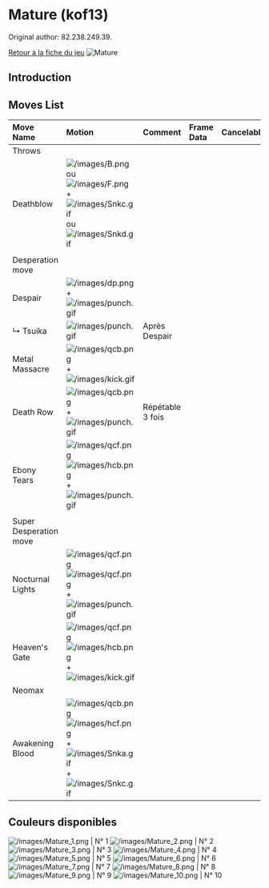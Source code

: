# Mature (kof13)

Original author: 82.238.249.39.

[Retour à la fiche du
jeu](http://basgrospoing.fr/wiki/index.php?title=The_King_of_Fighters_XIII)
![Mature](/images/Maturekof13.gif "Mature")

## Introduction

## Moves List

| Move Name              | Motion                                                                                                                                                            | Comment          | Frame Data | Cancelable | Damage LOW/HIGH/EX |
|:-----------------------|:------------------------------------------------------------------------------------------------------------------------------------------------------------------|:-----------------|:-----------|:-----------|:-------------------|
| Throws                 |                                                                                                                                                                   |                  |            |            |                    |
| Deathblow              | ![](/images/B.png "/images/B.png") ou ![](/images/F.png "/images/F.png") + ![](/images/Snkc.gif "/images/Snkc.gif") ou ![](/images/Snkd.gif "/images/Snkd.gif")   |                  |            |            | 100                |
|                        |                                                                                                                                                                   |                  |            |            |                    |
| Desperation move       |                                                                                                                                                                   |                  |            |            |                    |
| Despair                | ![](/images/dp.png "/images/dp.png") + ![](/images/punch.gif "/images/punch.gif")                                                                                 |                  |            |            |                    |
| ↳ Tsuika               | ![](/images/punch.gif "/images/punch.gif")                                                                                                                        | Après Despair    |            |            |                    |
| Metal Massacre         | ![](/images/qcb.png "/images/qcb.png") + ![](/images/kick.gif "/images/kick.gif")                                                                                 |                  |            |            |                    |
| Death Row              | ![](/images/qcb.png "/images/qcb.png") + ![](/images/punch.gif "/images/punch.gif")                                                                               | Répétable 3 fois |            |            |                    |
| Ebony Tears            | ![](/images/qcf.png "/images/qcf.png")![](/images/hcb.png "/images/hcb.png") + ![](/images/punch.gif "/images/punch.gif")                                         |                  |            |            |                    |
|                        |                                                                                                                                                                   |                  |            |            |                    |
| Super Desperation move |                                                                                                                                                                   |                  |            |            |                    |
| Nocturnal Lights       | ![](/images/qcf.png "/images/qcf.png")![](/images/qcf.png "/images/qcf.png") + ![](/images/punch.gif "/images/punch.gif")                                         |                  |            |            |                    |
| Heaven's Gate          | ![](/images/qcf.png "/images/qcf.png")![](/images/hcb.png "/images/hcb.png") + ![](/images/kick.gif "/images/kick.gif")                                           |                  |            |            |                    |
| Neomax                 |                                                                                                                                                                   |                  |            |            |                    |
| Awakening Blood        | ![](/images/qcb.png "/images/qcb.png") ![](/images/hcf.png "/images/hcf.png") + ![](/images/Snka.gif "/images/Snka.gif")+![](/images/Snkc.gif "/images/Snkc.gif") |                  |            |            |                    |

## Couleurs disponibles

![](/images/Mature_1.png "/images/Mature_1.png") \| N° 1
![](/images/Mature_2.png "/images/Mature_2.png") \| N° 2
![](/images/Mature_3.png "/images/Mature_3.png") \| N° 3
![](/images/Mature_4.png "/images/Mature_4.png") \| N° 4
![](/images/Mature_5.png "/images/Mature_5.png") \| N° 5
![](/images/Mature_6.png "/images/Mature_6.png") \| N° 6
![](/images/Mature_7.png "/images/Mature_7.png") \| N° 7
![](/images/Mature_8.png "/images/Mature_8.png") \| N° 8
![](/images/Mature_9.png "/images/Mature_9.png") \| N° 9
![](/images/Mature_10.png "/images/Mature_10.png") \| N° 10
